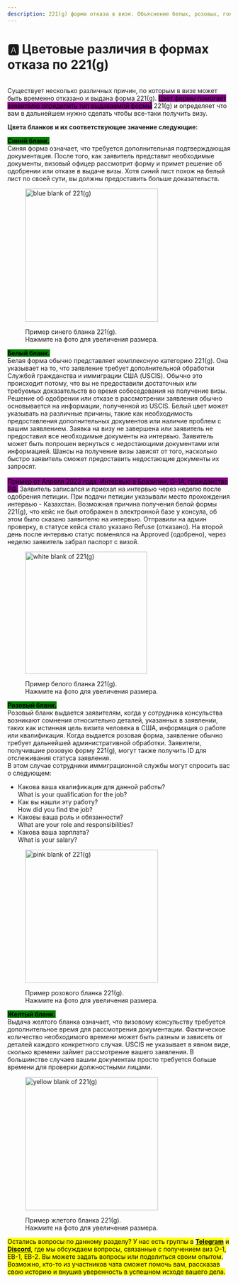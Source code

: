```yaml
---
description: 221(g) форма отказа в визе. Объяснение белых, розовых, голубых, желтых листков
---
```


# 🅰 Цветовые различия в формах отказа по 221(g)

<figure><img src="../.gitbook/assets/221g-refusal-colored-forms-at-consulates-in-india.jpg" alt=""><figcaption></figcaption></figure>

Существует несколько различных причин, по которым в визе может быть временно отказано и выдана форма 221(g). <mark style="background-color:purple;">Цвет формы помогает заявителю определить тип выдаваемой формы</mark> 221(g) и определяет что вам в дальнейшем нужно сделать чтобы все-таки получить визу.

**Цвета бланков и их соответствующее значение следующие:**

<mark style="background-color:green;">**Синий бланк.**</mark>\
Синяя форма означает, что требуется дополнительная подтверждающая документация. После того, как заявитель представит необходимые документы, визовый офицер рассмотрит форму и примет решение об одобрении или отказе в выдаче визы. Хотя синий лист похож на белый лист по своей сути, вы должны предоставить больше доказательств.

<div align="left">

<figure><img src="../.gitbook/assets/221(g) blue.jpeg" alt="blue blank of 221(g)" width="300"><figcaption><p>Пример синего бланка 221(g). <br>Нажмите на фото для увеличения размера.</p></figcaption></figure>

</div>



<mark style="background-color:green;">**Белый бланк.**</mark>\
Белая форма обычно представляет комплексную категорию 221(g). Она указывает на то, что заявление требует дополнительной обработки Службой гражданства и иммиграции США (USCIS). Обычно это происходит потому, что вы не предоставили достаточных или требуемых доказательств во время собеседования на получение визы. Решение об одобрении или отказе в рассмотрении заявления обычно основывается на информации, полученной из USCIS. Белый цвет может указывать на различные причины, такие как необходимость предоставления дополнительных документов или наличие проблем с вашим заявлением. Заявка на визу не завершена или заявитель не предоставил все необходимые документы на интервью. Заявитель может быть попрошен вернуться с недостающими документами или информацией. Шансы на получение визы зависят от того, насколько быстро заявитель сможет предоставить недостающие документы их запросят.\
\
<mark style="background-color:purple;">Пример от Апреля 2023 года. Интервью в Бразилии, O-1A, гражданство РФ.</mark> Заявитель записался и приехал на интервью через неделю после одобрения петиции. При подачи петиции указывали место прохождения интервью - Казахстан. Возможная причина получения белой формы 221(g), что кейс не был отображен в электронной базе у консула, об этом было сказано заявителю на интервью. Отправили на админ проверку, в статусе кейса стало указано Refuse (отказано). На второй день после интервью статус поменялся на Approved (одобрено), через неделю заявитель забрал паспорт с визой.

<div align="left">

<figure><img src="../.gitbook/assets/221(g) white.jpeg" alt="white blank of 221(g)" width="275"><figcaption><p>Пример белого бланка 221(g). <br>Нажмите на фото для увеличения размера.</p></figcaption></figure>

</div>



<mark style="background-color:green;">**Розовый бланк.**</mark>\
Розовый бланк выдается заявителям, когда у сотрудника консульства возникают сомнения относительно деталей, указанных в заявлении, таких как истинная цель визита человека в США, информация о работе или квалификация. Когда выдается розовая форма, заявление обычно требует дальнейшей административной обработки. Заявители, получившие розовую форму 221(g), могут также получить ID для отслеживания статуса заявления.\
В этом случае сотрудники иммиграционной службы могут спросить вас о следующем:

* Какова ваша квалификация для данной работы? \
  What is your qualification for the job?
* Как вы нашли эту работу? \
  How did you find the job?
* Каковы ваша роль и обязанности?\
  What are your role and responsibilities?&#x20;
* Какова ваша зарплата? \
  What is your salary?



<div align="left">

<figure><img src="../.gitbook/assets/2219(g) pink.jpeg" alt="pink blank of 221(g)" width="300"><figcaption><p>Пример розового бланка 221(g). <br>Нажмите на фото для увеличения размера.</p></figcaption></figure>

</div>



<mark style="background-color:green;">**Желтый бланк.**</mark>\
Выдача желтого бланка означает, что визовому консульству требуется дополнительное время для рассмотрения документации. Фактическое количество необходимого времени может быть разным и зависеть от деталей каждого конкретного случая. USCIS не указывает в явном виде, сколько времени займет рассмотрение вашего заявления. В большинстве случаев вашим документам просто требуется больше времени для проверки должностными лицами.

<div align="left">

<figure><img src="../.gitbook/assets/221(g) yellow.jpeg" alt="yellow blank of 221(g)" width="300"><figcaption><p>Пример жлетого бланка 221(g). <br>Нажмите на фото для увеличения размера.</p></figcaption></figure>

</div>

<mark style="background-color:yellow;">Остались вопросы по данному разделу? У нас есть группы в</mark> [<mark style="background-color:yellow;">**Telegram**</mark>](https://t.me/talentvisahelp) <mark style="background-color:yellow;">и</mark> [<mark style="background-color:yellow;">**Discord**</mark>](https://discord.gg/ewc289sN)<mark style="background-color:yellow;">, где мы обсуждаем вопросы, связанные с получением виз O-1, EB-1, EB-2. Вы можете задать вопросы или поделиться своим опытом. Возможно, кто-то из участников чата сможет помочь вам, рассказав свою историю и внушив уверенность в успешном исходе вашего дела.</mark>
